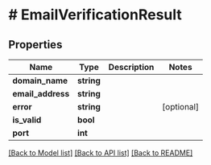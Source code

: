 # # EmailVerificationResult

## Properties

Name | Type | Description | Notes
------------ | ------------- | ------------- | -------------
**domain_name** | **string** |  | 
**email_address** | **string** |  | 
**error** | **string** |  | [optional] 
**is_valid** | **bool** |  | 
**port** | **int** |  | 

[[Back to Model list]](../../README#documentation-for-models) [[Back to API list]](../../README#documentation-for-api-endpoints) [[Back to README]](../../README)


